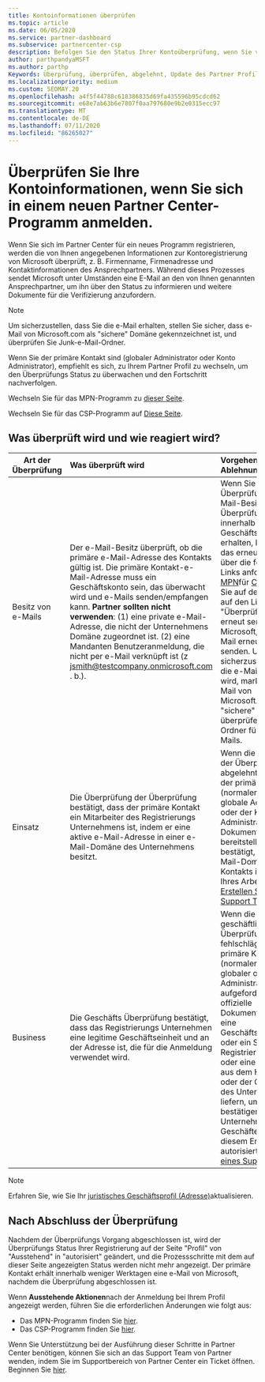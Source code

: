 ```yaml
---
title: Kontoinformationen überprüfen
ms.topic: article
ms.date: 06/05/2020
ms.service: partner-dashboard
ms.subservice: partnercenter-csp
description: Befolgen Sie den Status Ihrer Kontoüberprüfung, wenn Sie versuchen, sich in einem neuen Partner Center-Programm anzumelden. Erfahren Sie, wie Sie ggf. zusätzliche Informationen angeben.
author: parthpandyaMSFT
ms.author: parthp
Keywords: Überprüfung, überprüfen, abgelehnt, Update des Partner Profils
ms.localizationpriority: medium
ms.custom: SEOMAY.20
ms.openlocfilehash: a4f5f44788c618386835d69fa435596b95cdcd62
ms.sourcegitcommit: e68e7ab63b6e7807f0aa797680e9b2e0315ecc97
ms.translationtype: MT
ms.contentlocale: de-DE
ms.lasthandoff: 07/11/2020
ms.locfileid: "86265027"
---
```

# <a name="verify-your-account-information-when-you-enroll-in-a-new-partner-center-program"></a>Überprüfen Sie Ihre Kontoinformationen, wenn Sie sich in einem neuen Partner Center-Programm anmelden.

Wenn Sie sich im Partner Center für ein neues Programm registrieren, werden die von Ihnen angegebenen Informationen zur Kontoregistrierung von Microsoft überprüft, z. B. Firmenname, Firmenadresse und Kontaktinformationen des Ansprechpartners. Während dieses Prozesses sendet Microsoft unter Umständen eine E-Mail an den von Ihnen genannten Ansprechpartner, um ihn über den Status zu informieren und weitere Dokumente für die Verifizierung anzufordern.

>[!NOTE]
>Um sicherzustellen, dass Sie die e-Mail erhalten, stellen Sie sicher, dass e-Mail von Microsoft.com als "sichere" Domäne gekennzeichnet ist, und überprüfen Sie Junk-e-Mail-Ordner.

Wenn Sie der primäre Kontakt sind (globaler Administrator oder Konto Administrator), empfiehlt es sich, zu Ihrem Partner Profil zu wechseln, um den Überprüfungs Status zu überwachen und den Fortschritt nachverfolgen.

Wechseln Sie für das MPN-Programm zu [dieser Seite](https://partner.microsoft.com/pcv/accountsettings/connectedpartnerprofile).

Wechseln Sie für das CSP-Programm auf [Diese Seite](https://partner.microsoft.com/pcv/accountsettings/partnerprofile).


## <a name="what-is-verified-and-how-to-respond"></a>Was überprüft wird und wie reagiert wird?

|**Art der Überprüfung**   |**Was überprüft wird**   |**Vorgehensweisen bei Ablehnung**   |
|----------------------------|:-----------------------------------|:--------------------------------------|
|Besitz von e-Mails   |Der e-Mail-Besitz überprüft, ob die primäre e-Mail-Adresse des Kontakts gültig ist. Die primäre Kontakt-e-Mail-Adresse muss ein Geschäftskonto sein, das überwacht wird und e-Mails senden/empfangen kann. **Partner sollten nicht verwenden**: (1) eine private e-Mail-Adresse, die nicht der Unternehmens Domäne zugeordnet ist. (2) eine Mandanten Benutzeranmeldung, die nicht per e-Mail verknüpft ist (z jsmith@testcompany.onmicrosoft.com . b.).  |Wenn Sie die e-Mail-Überprüfung der e-Mail-Besitz Überprüfung nicht innerhalb eines Geschäfts Tags erhalten, können Sie das erneute Senden über die folgenden Links anfordern: für [MPN](https://partner.microsoft.com/pcv/accountsettings/connectedpartnerprofile)für [CSP](https://partner.microsoft.com/pcv/accountsettings/partnerprofile). Klicken Sie auf der Seite Profil auf den Link "Überprüfungs-e-Mail erneut senden" für Microsoft, um die e-Mail erneut an Sie zu senden. Um sicherzustellen, dass die e-Mail empfangen wird, markieren Sie e-Mail von Microsoft.com als "sichere" Domäne, und überprüfen Sie die Ordner für Junk-e-Mails.|
|Einsatz |Die Überprüfung der Überprüfung bestätigt, dass der primäre Kontakt ein Mitarbeiter des Registrierungs Unternehmens ist, indem er eine aktive e-Mail-Adresse in einer e-Mail-Domäne des Unternehmens besitzt.|Wenn die Überprüfung der Überprüfung abgelehnt wird, muss der primäre Kontakt (normalerweise der globale Administrator oder der Konto Administrator) die Dokumentation bereitstellen, die bestätigt, dass die e-Mail-Domäne des Kontakts im Besitz Ihres Arbeitgebers ist [Erstellen Sie ein Support Ticket](https://partner.microsoft.com/dashboard/support/csp/servicerequests/create?stage=2&topicid=c34a5c81-a111-476d-11a4-81c808c37a6b).|
|Business   |Die Geschäfts Überprüfung bestätigt, dass das Registrierungs Unternehmen eine legitime Geschäftseinheit und an der Adresse ist, die für die Anmeldung verwendet wird.|Wenn die geschäftliche Überprüfung fehlschlägt, wird der primäre Kontakt (normalerweise Ihr globaler oder Konto Administrator) aufgefordert, eine offizielle Dokumentation (z. b. eine Geschäftsregistrierung oder ein Steuer Registrierungszertifikat oder eine Bestätigung) aus dem Heim Land oder der Gemeinde des Unternehmens zu liefern, um zu bestätigen, dass das Unternehmen für Geschäfte unter diesem Entitäts Namen autorisiert ist. [Erstellen eines Support Tickets](https://partner.microsoft.com/dashboard/support/csp/servicerequests/create?stage=2&topicid=52ac28f3-d58f-99d9-9846-3df5a6477c54)|

>[!NOTE]
>Erfahren Sie, wie Sie Ihr [juristisches Geschäftsprofil (Adresse)](https://docs.microsoft.com/partner-center/update-your-partner-profile)aktualisieren.

## <a name="when-verification-concludes"></a>Nach Abschluss der Überprüfung

Nachdem der Überprüfungs Vorgang abgeschlossen ist, wird der Überprüfungs Status Ihrer Registrierung auf der Seite "Profil" von "Ausstehend" in "autorisiert" geändert, und die Prozessschritte mit dem auf dieser Seite angezeigten Status werden nicht mehr angezeigt.
Der primäre Kontakt erhält innerhalb weniger Werktagen eine e-Mail von Microsoft, nachdem die Überprüfung abgeschlossen ist. 

Wenn **Ausstehende Aktionen**nach der Anmeldung bei Ihrem Profil angezeigt werden, führen Sie die erforderlichen Änderungen wie folgt aus:

- Das MPN-Programm finden Sie [hier](https://partner.microsoft.com/pcv/accountsettings/connectedpartnerprofile).  
- Das CSP-Programm finden Sie [hier](https://partner.microsoft.com/pcv/accountsettings/partnerprofile).

Wenn Sie Unterstützung bei der Ausführung dieser Schritte in Partner Center benötigen, können Sie sich an das Support Team von Partner wenden, indem Sie im Supportbereich von Partner Center ein Ticket öffnen.  Beginnen Sie [hier](https://partner.microsoft.com/dashboard/support/servicerequests/create?stage=2&topicid=21655de7-7dbb-4927-33a2-f60f45feadf3).


